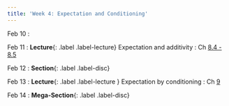 ```yaml
---
title: 'Week 4: Expectation and Conditioning'
---
```


Feb 10
:

Feb 11
: **Lecture**{: .label .label-lecture} Expectation and additivity
    : Ch [8.4 - 8.5](http://prob140.org/textbook/content/Chapter_08/04_Additivity.html)

Feb 12
: **Section**{: .label .label-disc}

Feb 13
: **Lecture**{: .label .label-lecture } Expectation by conditioning
    : Ch [9](http://prob140.org/textbook/content/Chapter_09/00_Conditioning_Revisited.html)  

Feb 14
: **Mega-Section**{: .label .label-disc}
